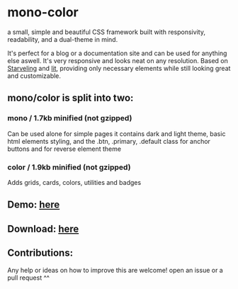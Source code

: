 # mono-color
a small, simple and beautiful CSS framework built with responsivity, readability, and a dual-theme in mind.

It's perfect for a blog or a documentation site and can be used for anything else aswell.
It's very responsive and looks neat on any resolution.
Based on [Starveling](https://github.com/any-code/starveling/) and [lit](https://ajusa.github.io/lit/), providing only necessary elements while still looking great and customizable.

## mono/color is split into two:

### mono / 1.7kb minified (not gzipped)
Can be used alone for simple pages it contains dark and light theme, basic html elements styling, and the .btn, .primary, .default class for anchor buttons and for reverse element theme

### color / 1.9kb minified (not gzipped)
Adds grids, cards, colors, utilities and badges

## Demo: [here](https://asvvvad.github.io/mono-color)

## Download: [here](https://github.com/asvvvad/mono-color/releases)

## Contributions:
Any help or ideas on how to improve this are welcome! open an issue or a pull request ^^
